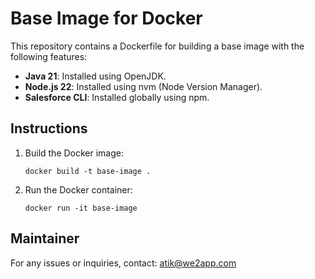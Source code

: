 # Base Image for Docker

This repository contains a Dockerfile for building a base image with the following features:

- **Java 21**: Installed using OpenJDK.
- **Node.js 22**: Installed using nvm (Node Version Manager).
- **Salesforce CLI**: Installed globally using npm.

## Instructions

1. Build the Docker image:
   ```
   docker build -t base-image .
   ```

2. Run the Docker container:
   ```
   docker run -it base-image
   ```

## Maintainer

For any issues or inquiries, contact: atik@we2app.com
